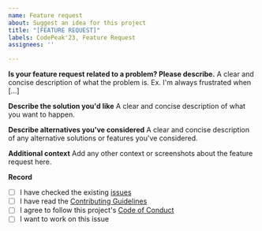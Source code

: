 ```yaml
---
name: Feature request
about: Suggest an idea for this project
title: "[FEATURE REQUEST]"
labels: CodePeak'23, Feature Request
assignees: ''

---
```


**Is your feature request related to a problem? Please describe.**
A clear and concise description of what the problem is. Ex. I'm always frustrated when [...]

**Describe the solution you'd like**
A clear and concise description of what you want to happen.

**Describe alternatives you've considered**
A clear and concise description of any alternative solutions or features you've considered.

**Additional context**
Add any other context or screenshots about the feature request here.

**Record**
- [ ] I have checked the existing [issues](https://github.com/harmeetsingh11/RefactorMate/issues) 
- [ ] I have read the [Contributing Guidelines](https://github.com/harmeetsingh11/RefactorMate/blob/main/CONTRIBUTING.md) 
- [ ] I agree to follow this project's [Code of Conduct](https://github.com/harmeetsingh11/RefactorMate/blob/main/CODE_OF_CONDUCT.md) 
- [ ] I want to work on this issue
